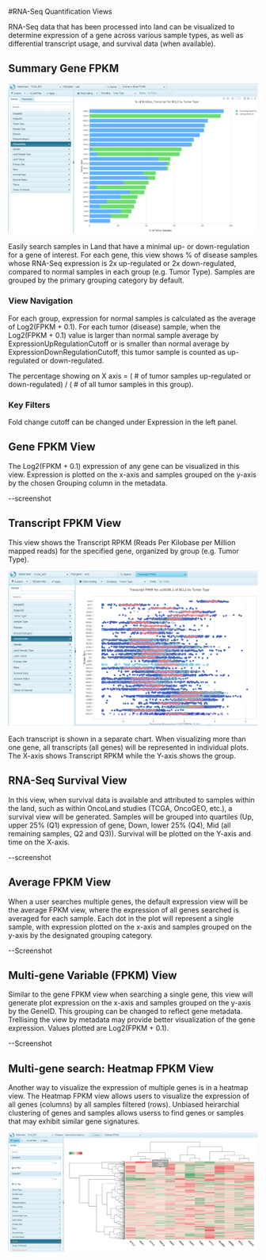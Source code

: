 #RNA-Seq Quantification Views

RNA-Seq data that has been processed into land can be visualized to determine expression of a gene across various sample types, as well as differential transcript usage, and survival data (when available).

## Summary Gene FPKM

![LandPortal_login_png](../../images/SummaryGeneFPKM.png)

Easily search samples in Land that have a minimal up- or down-regulation for a gene of interest. For each gene, this view shows % of disease samples whose RNA-Seq expression is 2x up-regulated or 2x down-regulated, compared to normal samples in each group (e.g. Tumor Type). Samples are grouped by the primary grouping category by default.

### View Navigation
For each group, expression for normal samples is calculated as the average of Log2(FPKM + 0.1). For each tumor (disease) sample, when the Log2(FPKM + 0.1) value is larger than normal sample average by ExpressionUpRegulationCutoff or is smaller than normal average by ExpressionDownRegulationCutoff, this tumor sample is counted as up-regulated or down-regulated.

The percentage showing on X axis = ( # of tumor samples up-regulated or down-regulated) / ( # of all tumor samples in this group).

### Key Filters
Fold change cutoff can be changed under Expression in the left panel.

## Gene FPKM View

The Log2(FPKM + 0.1) expression of any gene can be visualized in this view. Expression is plotted on the x-axis and samples grouped on the y-axis by the chosen Grouping column in the metadata.

--screenshot

## Transcript FPKM View

This view shows the Transcript RPKM (Reads Per Kilobase per Million mapped reads) for the specified gene, organized by group (e.g. Tumor Type).

![LandPortal_login_png](../../images/RNASeqTranscript.png)

Each transcript is shown in a separate chart. When visualizing more than one gene, all transcripts (all genes) will be represented in individual plots. The X-axis shows Transcript RPKM while the Y-axis shows the group.

## RNA-Seq Survival View

In this view, when survival data is available and attributed to samples within the land, such as within OncoLand studies (TCGA, OncoGEO, etc.), a survival view will be generated. Samples will be grouped into quartiles (Up, upper 25% (Q1) expression of gene, Down, lower 25% (Q4), Mid (all remaining samples, Q2 and Q3)). Survival will be plotted on the Y-axis and time on the X-axis.

--screenshot

## Average FPKM View

When a user searches multiple genes, the default expression view will be the average FPKM view, where the expression of all genes searched is averaged for each sample. Each dot in the plot will represent a single sample, with expression plotted on the x-axis and samples grouped on the y-axis by the designated grouping category.

--Screenshot

## Multi-gene Variable (FPKM) View

Similar to the gene FPKM view when searching a single gene, this view will generate plot expression on the x-axis and samples grouped on the y-axis by the GeneID. This grouping can be changed to reflect gene metadata. Trellising the view by metadata may provide better visualization of the gene expression. Values plotted are Log2(FPKM + 0.1).

--Screenshot

## Multi-gene search: Heatmap FPKM View

Another way to visualize the expression of multiple genes is in a  heatmap view. The Heatmap FPKM view allows users to visualize the expression of all genes (columns) by all samples filtered (rows). Unbiased heirarchial clustering of genes and samples allows userss to find genes or samples that may exhibit similar gene signatures.

![LandPortal_login_png](../../images/HeatmapFPKM.png)
